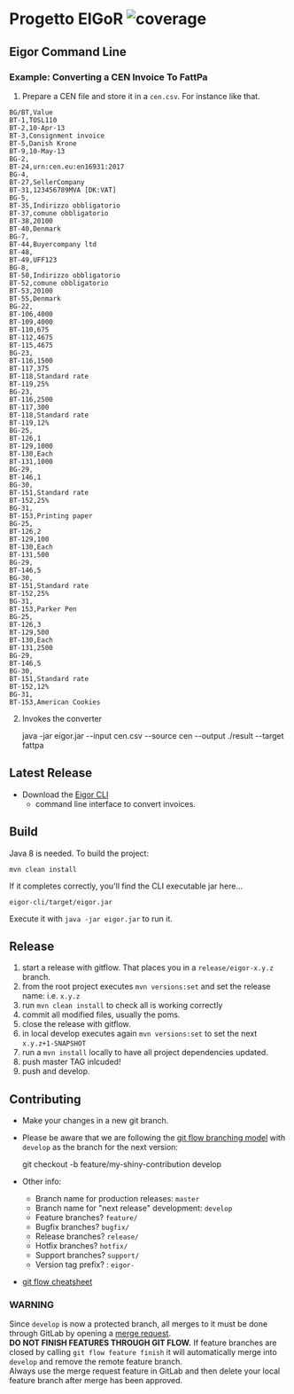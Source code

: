 Progetto EIGoR ![coverage](https://gitlab.com/tgi-infocert-eigor/eigor/badges/develop/build.svg)
==============

## Eigor Command Line

### Example: Converting a CEN Invoice To FattPa

1. Prepare a CEN file and store it in a `cen.csv`. For instance like that.

```
BG/BT,Value
BT-1,TOSL110
BT-2,10-Apr-13
BT-3,Consignment invoice
BT-5,Danish Krone
BT-9,10-May-13
BG-2,
BT-24,urn:cen.eu:en16931:2017
BG-4,
BT-27,SellerCompany
BT-31,123456789MVA [DK:VAT]
BG-5,
BT-35,Indirizzo obbligatorio
BT-37,comune obbligatorio
BT-38,20100
BT-40,Denmark
BG-7,
BT-44,Buyercompany ltd
BT-48,
BT-49,UFF123
BG-8,
BT-50,Indirizzo obbligatorio
BT-52,comune obbligatorio
BT-53,20100
BT-55,Denmark
BG-22,
BT-106,4000
BT-109,4000
BT-110,675
BT-112,4675
BT-115,4675
BG-23,
BT-116,1500
BT-117,375
BT-118,Standard rate
BT-119,25%
BG-23,
BT-116,2500
BT-117,300
BT-118,Standard rate
BT-119,12%
BG-25,
BT-126,1
BT-129,1000
BT-130,Each
BT-131,1000
BG-29,
BT-146,1
BG-30,
BT-151,Standard rate
BT-152,25%
BG-31,
BT-153,Printing paper
BG-25,
BT-126,2
BT-129,100
BT-130,Each
BT-131,500
BG-29,
BT-146,5
BG-30,
BT-151,Standard rate
BT-152,25%
BG-31,
BT-153,Parker Pen
BG-25,
BT-126,3
BT-129,500
BT-130,Each
BT-131,2500
BG-29,
BT-146,5
BG-30,
BT-151,Standard rate
BT-152,12%
BG-31,
BT-153,American Cookies
```

2. Invokes the converter

    java -jar eigor.jar --input cen.csv --source cen --output ./result --target fattpa


## Latest Release
* Download the [Eigor CLI](https://gitlab.com/tgi-infocert-eigor/eigor/builds/artifacts/master/download?job=package-cli)
  * command line interface to convert invoices.

## Build
Java 8 is needed. To build the project:

    mvn clean install
    
If it completes correctly, you'll find the CLI executable jar here...
    
    eigor-cli/target/eigor.jar
    
Execute it with `java -jar eigor.jar` to run it.

## Release
1. start a release with gitflow. That places you in a `release/eigor-x.y.z` branch.
2. from the root project executes `mvn versions:set` and set the release name: i.e. `x.y.z`
3. run `mvn clean install` to check all is working correctly
4. commit all modified files, usually the poms.
5. close the release with gitflow.
6. in local develop executes again `mvn versions:set` to set the next `x.y.z+1-SNAPSHOT`
7. run a `mvn install` locally to have all project dependencies updated.
8. push master TAG inlcuded!
9. push and develop. 
   
## Contributing
* Make your changes in a new git branch. 
* Please be aware that we are following the 
[git flow branching model](http://nvie.com/posts/a-successful-git-branching-model/) 
with `develop` as the branch for the next version:


    git checkout -b feature/my-shiny-contribution develop
    
* Other info:
  * Branch name for production releases: `master` 
  * Branch name for "next release" development: `develop` 
  * Feature branches? `feature/` 
  * Bugfix branches? `bugfix/` 
  * Release branches? `release/` 
  * Hotfix branches? `hotfix/` 
  * Support branches? `support/` 
  * Version tag prefix? : `eigor-` 
  
* [git flow cheatsheet](https://danielkummer.github.io/git-flow-cheatsheet/)  

### WARNING
Since `develop` is now a protected branch, all merges to it must be done through GitLab by opening a 
[merge request](https://gitlab.com/tgi-infocert-eigor/eigor/merge_requests/new).  
**DO NOT FINISH FEATURES THROUGH GIT FLOW.** If feature branches are closed by calling
`git flow feature finish` it will automatically merge into `develop` and remove the remote feature branch.   
Always use the merge request feature in GitLab and then delete your local feature branch after merge
has been approved.


